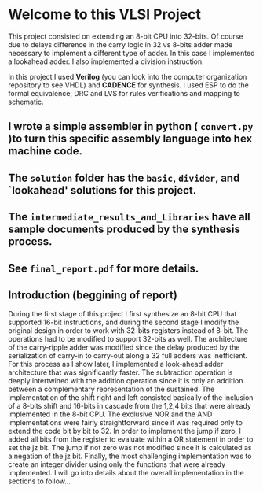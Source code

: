 # Welcome to this VLSI Project

This project consisted on extending an 8-bit CPU into 32-bits. Of course due to delays difference in the carry logic in 32 vs 8-bits adder
made necessary to implement a different type of adder. In this case I implemented a lookahead adder. I also implemented a division instruction.

In this project I used **Verilog** (you can look into the computer organization repository to see VHDL)
and **CADENCE** for synthesis. I used ESP to do the formal equivalence, DRC and LVS for rules verifications and mapping to schematic.

## I wrote a simple assembler in python ( **`convert.py`** )to turn this specific assembly language into hex machine code.
## The `solution` folder has the `basic`, `divider`, and `lookahead' solutions for this project.
## The `intermediate_results_and_Libraries` have all sample documents produced by the synthesis process.

## See `final_report.pdf` for more details.

## Introduction (beggining of report)

During the first stage of this project I first synthesize an 8-bit CPU that supported 16-bit instructions, and
during the second stage I modify the original design in order to work with 32-bits registers instead of 8-bit.
The operations had to be modified to support 32-bits as well. The architecture of the carry-ripple adder
was modified since the delay produced by the serialization of carry-in to carry-out along a 32 full adders
was inefficient. For this process as I show later, I implemented a look-ahead adder architecture that was
significantly faster. The subtraction operation is deeply intertwined with the addition operation since it is
only an addition between a complementary representation of the sustained. The implementation of the
shift right and left consisted basically of the inclusion of a 8-bits shift and 16-bits in cascade from the 1,2,4
bits that were already implemented in the 8-bit CPU. The exclusive NOR and the AND implementations
were fairly straightforward since it was required only to extend the code bit by bit to 32. In order to
implement the jump if zero, I added all bits from the register to evaluate within a OR statement in order
to set the jz bit. The jump if not zero was not modified since it is calculated as a negation of the jz bit.
Finally, the most challenging implementation was to create an integer divider using only the functions that
were already implemented. I will go into details about the overall implementation in the sections to follow...
